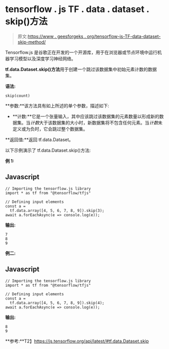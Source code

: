 # tensorflow . js TF . data . dataset . skip()方法

> 原文:[https://www . geesforgeks . org/tensorflow-js-TF-data-dataset-skip-method/](https://www.geeksforgeeks.org/tensorflow-js-tf-data-dataset-skip-method/)

Tensorflow.js 是谷歌正在开发的一个开源库，用于在浏览器或节点环境中运行机器学习模型以及深度学习神经网络。

**tf.data.Dataset.skip()方法**用于创建一个跳过该数据集中初始元素计数的数据集。

**语法:**

```
skip(count)
```

**参数:**该方法具有如上所述的单个参数，描述如下:

*   **计数:**它是一个张量输入，其中应该跳过该数据集的元素数量以形成新的数据集。当*计数*大于该数据集的大小时，新数据集将不包含任何元素。当*计数*未定义或为负时，它会跳过整个数据集。

**返回值:**返回 tf.data.Dataset。

以下示例演示了 tf.data.Dataset.skip()方法:

**例 1:**

## Javascript

```
// Importing the tensorflow.js library
import * as tf from "@tensorflow/tfjs"

// Defining input elements
const a = 
  tf.data.array([4, 5, 6, 7, 8, 9]).skip(3);
await a.forEachAsync(e => console.log(e));
```

**输出:**

```
7
8
9
```

**例二:**

## Javascript

```
// Importing the tensorflow.js library
import * as tf from "@tensorflow/tfjs"

// Defining input elements
const a = 
  tf.data.array([4, 5, 6, 7, 8, 9]).skip(4);
await a.forEachAsync(e => console.log(e));
```

**输出:**

```
8
9
```

**参考:**T2】https://js.tensorflow.org/api/latest/#tf.data.Dataset.skip